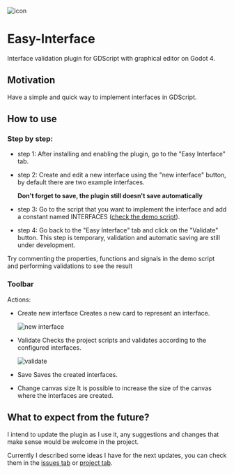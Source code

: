 ![icon](https://github.com/LucasArusiewicz/Easy-Interface/assets/13992129/79987f8a-a253-4784-ad8c-46287f3ef6b6)
# Easy-Interface


Interface validation plugin for GDScript with graphical editor on Godot 4.

## Motivation
Have a simple and quick way to implement interfaces in GDScript.

## How to use

### Step by step:
- step 1: After installing and enabling the plugin, go to the "Easy Interface" tab.
- step 2: Create and edit a new interface using the "new interface" button, by default there are two example interfaces.
  
  **Don't forget to save, the plugin still doesn't save automatically**
- step 3: Go to the script that you want to implement the interface and add a constant named INTERFACES ([check the demo script](https://github.com/LucasArusiewicz/Easy-Interface/blob/main/demo.gd)).
- step 4: Go back to the "Easy Interface" tab and click on the "Validate" button. This step is temporary, validation and automatic saving are still under development.

Try commenting the properties, functions and signals in the demo script and performing validations to see the result


### Toolbar

Actions:
- Create new interface
  Creates a new card to represent an interface.
  
  ![new interface](https://github.com/LucasArusiewicz/Easy-Interface/assets/13992129/7f91a58e-7613-40b2-94c9-ce8cb9726701)

- Validate
  Checks the project scripts and validates according to the configured interfaces.
  
  ![validate](https://github.com/LucasArusiewicz/Easy-Interface/assets/13992129/10d23ef0-5204-4144-9329-b90a700838ec)
  
- Save
  Saves the created interfaces.
  
- Change canvas size
  It is possible to increase the size of the canvas where the interfaces are created.


## What to expect from the future?
I intend to update the plugin as I use it, any suggestions and changes that make sense would be welcome in the project.

Currently I described some ideas I have for the next updates, you can check them in the [issues tab](https://github.com/LucasArusiewicz/Easy-Interface/issues) or [project tab](https://github.com/users/LucasArusiewicz/projects/1).

